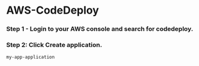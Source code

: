 # AWS-CodeDeploy

### Step 1 - Login to your AWS console and search for codedeploy.

### Step 2: Click Create application.

```sh
my-app-application
```
